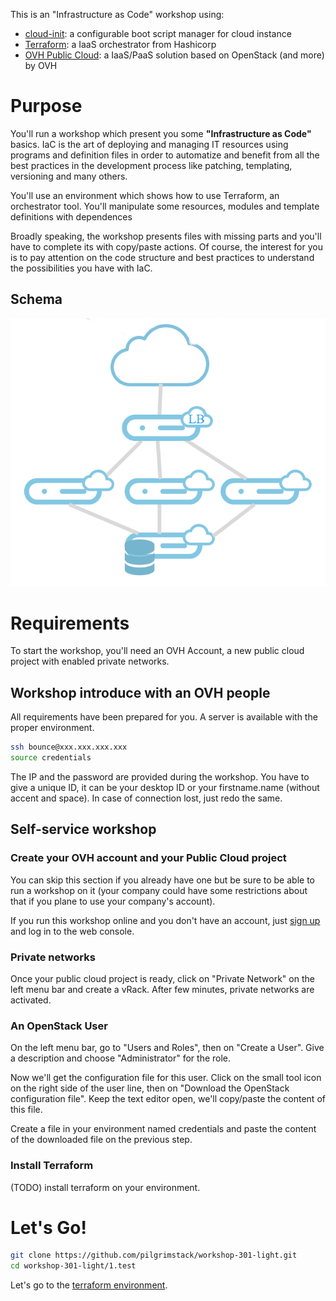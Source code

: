 This is an "Infrastructure as Code" workshop using:
* [cloud-init](https://cloudinit.readthedocs.io/en/latest/): a configurable boot script manager for cloud instance
* [Terraform](https://www.terraform.io/): a IaaS orchestrator from Hashicorp
* [OVH Public Cloud](http://www.ovh.com/public-cloud/): a IaaS/PaaS solution based on OpenStack (and more) by OVH

# Purpose

You'll run a workshop which present you some **"Infrastructure as Code"** basics. IaC is the art of deploying and managing IT resources using programs and definition files in order to automatize and benefit from all the best practices in the development process like patching, templating, versioning and many others.

You'll use an environment which shows how to use Terraform, an orchestrator tool. You'll manipulate some resources, modules and template definitions with dependences

Broadly speaking, the workshop presents files with missing parts and you'll have to complete its with copy/paste actions. Of course, the interest for you is to pay attention on the code structure and best practices to understand the possibilities you have with IaC.

## Schema

![Test architecture](./content/arch.png)

# Requirements

To start the workshop, you'll need an OVH Account, a new public cloud project with enabled private networks.

## Workshop introduce with an OVH people

All requirements have been prepared for you. A server is available with the proper environment.

```bash
ssh bounce@xxx.xxx.xxx.xxx
source credentials
```

The IP and the password are provided during the workshop. You have to give a unique ID, it can be your desktop ID or your firstname.name (without accent and space). In case of connection lost, just redo the same.

## Self-service workshop

### Create your OVH account and your Public Cloud project

You can skip this section if you already have one but be sure to be able to run a workshop on it (your company could have some restrictions about that if you plane to use your company's account).

If you run this workshop online and you don't have an account, just [sign up](https://www.ovh.com/public-cloud/) and log in to the web console.

### Private networks

Once your public cloud project is ready, click on "Private Network" on the left menu bar and create a vRack. After few minutes, private networks are activated.

### An OpenStack User

On the left menu bar, go to "Users and Roles", then on "Create a User". Give a description and choose "Administrator" for the role. 

Now we'll get the configuration file for this user. Click on the small tool icon on the right side of the user line, then on "Download the OpenStack configuration file". Keep the text editor open, we'll copy/paste the content of this file.

Create a file in your environment named credentials and paste the content of the downloaded file on the previous step.

### Install Terraform

(TODO) install terraform on your environment.

# Let's Go!

```bash
git clone https://github.com/pilgrimstack/workshop-301-light.git
cd workshop-301-light/1.test
```

Let's go to the [terraform environment](./1.test).
